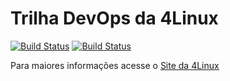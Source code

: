 # Trilha DevOps da 4Linux

<!-- Altere a Flag abaixo com sua URL do Travis -->
[![Build Status](https://travis-ci.org/pinupdevops/DevOpsLab-HelloWorld.svg?branch=master)](https://travis-ci.org/pinupdevops/DevOpsLab-HelloWorld)
[![Build Status](https://travis-ci.org/pinupdevops/DevOpsLab-HelloWorld.svg?branch=master)](https://travis-ci.org/pinupdevops/DevOpsLab-HelloWorld)


Para maiores informações acesse o [Site da 4Linux](https://www.4linux.com.br/cursos/devops)
